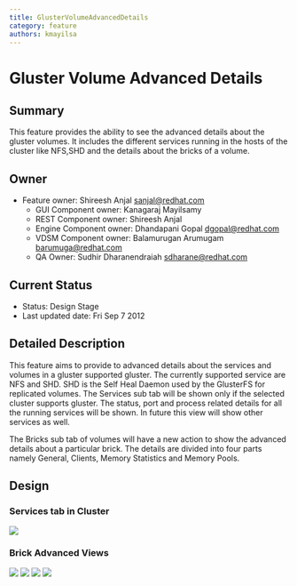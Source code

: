 ```yaml
---
title: GlusterVolumeAdvancedDetails
category: feature
authors: kmayilsa
---
```


# Gluster Volume Advanced Details

## Summary

This feature provides the ability to see the advanced details about the gluster volumes. It includes the different services running in the hosts of the cluster like NFS,SHD and the details about the bricks of a volume.

## Owner

*   Feature owner: Shireesh Anjal <sanjal@redhat.com>
    -   GUI Component owner: Kanagaraj Mayilsamy
    -   REST Component owner: Shireesh Anjal
    -   Engine Component owner: Dhandapani Gopal <dgopal@redhat.com>
    -   VDSM Component owner: Balamurugan Arumugam <barumuga@redhat.com>
    -   QA Owner: Sudhir Dharanendraiah <sdharane@redhat.com>

## Current Status

*   Status: Design Stage
*   Last updated date: Fri Sep 7 2012

## Detailed Description

This feature aims to provide to advanced details about the services and volumes in a gluster supported gluster. The currently supported service are NFS and SHD. SHD is the Self Heal Daemon used by the GlusterFS for replicated volumes. The Services sub tab will be shown only if the selected cluster supports gluster. The status, port and process related details for all the running services will be shown. In future this view will show other services as well.

The Bricks sub tab of volumes will have a new action to show the advanced details about a particular brick. The details are divided into four parts namely General, Clients, Memory Statistics and Memory Pools.

## Design

### Services tab in Cluster

![](/images/wiki/Clusterservicestab.png)

### Brick Advanced Views

![](/images/wiki/Gluster_Brick_Advanced_View_1.png) ![](/images/wiki/Gluster_Brick_Advanced_View_2.png) ![](/images/wiki/Gluster_Brick_Advanced_View_3.png) ![](/images/wiki/Gluster_Brick_Advanced_View_4.png)

